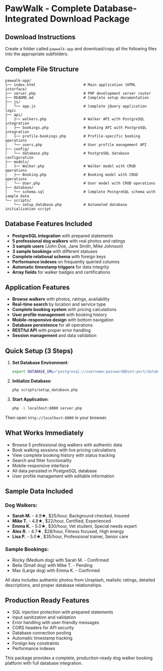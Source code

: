 # PawWalk - Complete Database-Integrated Download Package

## Download Instructions

Create a folder called `pawwalk-app` and download/copy all the following files into the appropriate subfolders.

## Complete File Structure

```
pawwalk-app/
├── index.html                      # Main application (HTML interface)
├── server.php                      # PHP development server router
├── README.md                       # Complete setup documentation
├── js/
│   └── app.js                      # Complete jQuery application logic
├── api/
│   ├── walkers.php                 # Walker API with PostgreSQL integration
│   ├── bookings.php                # Booking API with PostgreSQL integration
│   ├── profile-bookings.php        # Profile-specific booking operations
│   └── users.php                   # User profile management API
├── config/
│   └── database.php                # PostgreSQL database configuration
├── models/
│   ├── Walker.php                  # Walker model with CRUD operations
│   ├── Booking.php                 # Booking model with CRUD operations
│   └── User.php                    # User model with CRUD operations
├── database/
│   └── schema.sql                  # Complete PostgreSQL schema with sample data
└── scripts/
    └── setup_database.php          # Automated database initialization script
```

## Database Features Included

- **PostgreSQL integration** with prepared statements
- **5 professional dog walkers** with real photos and ratings
- **3 sample users** (John Doe, Jane Smith, Mike Johnson)
- **3 sample bookings** with different statuses
- **Complete relational schema** with foreign keys
- **Performance indexes** on frequently queried columns
- **Automatic timestamp triggers** for data integrity
- **Array fields** for walker badges and certifications

## Application Features

- **Browse walkers** with photos, ratings, availability
- **Real-time search** by location and service type
- **Complete booking system** with pricing calculations
- **User profile management** with booking history
- **Mobile-responsive design** with bottom navigation
- **Database persistence** for all operations
- **RESTful API** with proper error handling
- **Session management** and data validation

## Quick Setup (3 Steps)

1. **Set Database Environment**:
   ```bash
   export DATABASE_URL="postgresql://username:password@host:port/database_name"
   ```

2. **Initialize Database**:
   ```bash
   php scripts/setup_database.php
   ```

3. **Start Application**:
   ```bash
   php -S localhost:8000 server.php
   ```

Then open `http://localhost:8000` in your browser.

## What Works Immediately

- Browse 5 professional dog walkers with authentic data
- Book walking sessions with live pricing calculations
- View complete booking history with status tracking
- Search and filter functionality
- Mobile-responsive interface
- All data persisted in PostgreSQL database
- User profile management with editable information

## Sample Data Included

### Dog Walkers:
- **Sarah M.** - 4.9★, $25/hour, Background checked, Insured
- **Mike T.** - 4.8★, $22/hour, Certified, Experienced
- **Emma K.** - 5.0★, $30/hour, Vet student, Special needs expert
- **Alex R.** - 4.7★, $28/hour, Fitness focused, High energy
- **Lisa P.** - 5.0★, $35/hour, Professional trainer, Senior care

### Sample Bookings:
- Rocky (Medium dog) with Sarah M. - Confirmed
- Bella (Small dog) with Mike T. - Pending
- Max (Large dog) with Emma K. - Confirmed

All data includes authentic photos from Unsplash, realistic ratings, detailed descriptions, and proper database relationships.

## Production Ready Features

- SQL injection protection with prepared statements
- Input sanitization and validation
- Error handling with user-friendly messages
- CORS headers for API security
- Database connection pooling
- Automatic timestamp tracking
- Foreign key constraints
- Performance indexes

This package provides a complete, production-ready dog walker booking platform with full database integration.